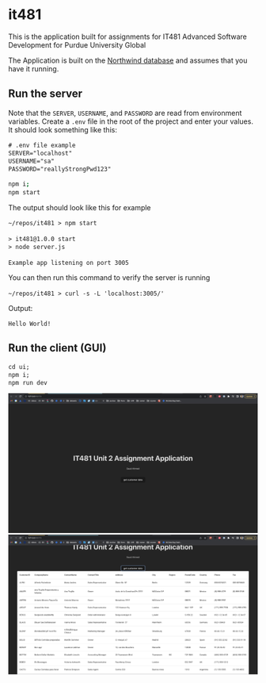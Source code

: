 # it481
This is the application built for assignments for IT481 Advanced Software Development for Purdue University Global

The Application is built on the [Northwind database](https://github.com/Microsoft/sql-server-samples/tree/master/samples/databases/northwind-pubs) and assumes that you have it running.

## Run the server

Note that the `SERVER`, `USERNAME`, and `PASSWORD` are read from environment variables. Create a `.env` file in the root of the project and enter your values. It should look something like this:

```
# .env file example
SERVER="localhost"
USERNAME="sa"
PASSWORD="reallyStrongPwd123"
```

```bash
npm i;
npm start
```

The output should look like this for example

```shell
~/repos/it481 > npm start

> it481@1.0.0 start
> node server.js

Example app listening on port 3005
```

You can then run this command to verify the server is running

`~/repos/it481 > curl -s -L 'localhost:3005/'`

Output:
```
Hello World!
```

## Run the client (GUI)
```
cd ui;
npm i;
npm run dev
```

<img src="./screenshots/blankui.png" width="1080px">
<img src="./screenshots/customerdata.png" width="1080px">

